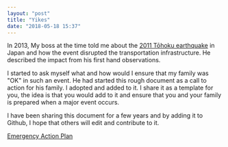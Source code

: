 ```yaml
---
layout: "post"
title: "Yikes"
date: "2018-05-18 15:37"
---
```

In 2013, My boss at the time told me about the [2011 Tōhoku earthquake](https://en.wikipedia.org/wiki/2011_T%C5%8Dhoku_earthquake_and_tsunami) in Japan and how the event disrupted the transportation infrastructure. He described the impact from his first hand observations.

I started to ask myself what and how would I ensure that my family was "OK" in such an event. He had started this rough document as a call to action for his family. I adopted and added to it. I share it as a template for you, the idea is that you would add to it and ensure that you and your family is prepared when a major event occurs.

I have been sharing this document for a few years and by adding it to Github, I hope that others will edit and contribute to it.

[Emergency Action Plan](/Yikes.md)

